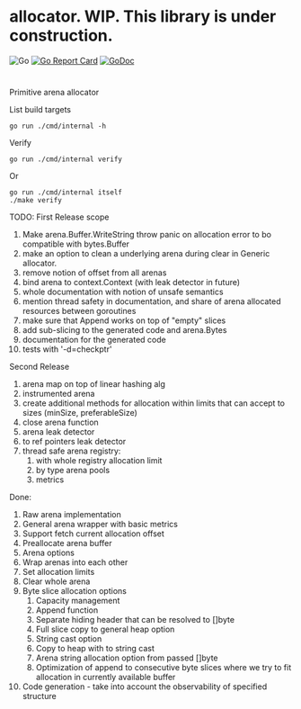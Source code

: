 # allocator. WIP. This library is under construction.
![Go](https://github.com/storozhukBM/allocator/workflows/Go/badge.svg) [![Go Report Card](https://goreportcard.com/badge/github.com/storozhukBM/allocator)](https://goreportcard.com/report/github.com/storozhukBM/allocator) [![GoDoc](https://godoc.org/github.com/storozhukBM/allocator?status.svg)](http://godoc.org/github.com/storozhukBM/allocator)
#
Primitive arena allocator

List build targets
```
go run ./cmd/internal -h
```

Verify
```
go run ./cmd/internal verify
```
Or
```
go run ./cmd/internal itself
./make verify
```

TODO:
First Release scope
1. Make arena.Buffer.WriteString throw panic on allocation error to bo compatible with bytes.Buffer
1. make an option to clean a underlying arena during clear in Generic allocator.
1. remove notion of offset from all arenas
1. bind arena to context.Context (with leak detector in future)
1. whole documentation with notion of unsafe semantics
1. mention thread safety in documentation, and share of arena allocated resources between goroutines
1. make sure that Append works on top of "empty" slices
1. add sub-slicing to the generated code and arena.Bytes
1. documentation for the generated code
1. tests with '-d=checkptr'

Second Release
1. arena map on top of linear hashing alg
1. instrumented arena
1. create additional methods for allocation within limits that can accept to sizes (minSize, preferableSize)
1. close arena function
1. arena leak detector
1. to ref pointers leak detector
1. thread safe arena registry:
    1. with whole registry allocation limit
    1. by type arena pools
    1. metrics  

Done:
1. Raw arena implementation
1. General arena wrapper with basic metrics
1. Support fetch current allocation offset
1. Preallocate arena buffer
1. Arena options
1. Wrap arenas into each other
1. Set allocation limits
1. Clear whole arena
1. Byte slice allocation options
    1. Capacity management
    1. Append function
    1. Separate hiding header that can be resolved to []byte
    1. Full slice copy to general heap option
    1. String cast option
    1. Copy to heap with to string cast
    1. Arena string allocation option from passed []byte
    1. Optimization of append to consecutive byte slices where we try to fit allocation in currently available buffer
1. Code generation - take into account the observability of specified structure
